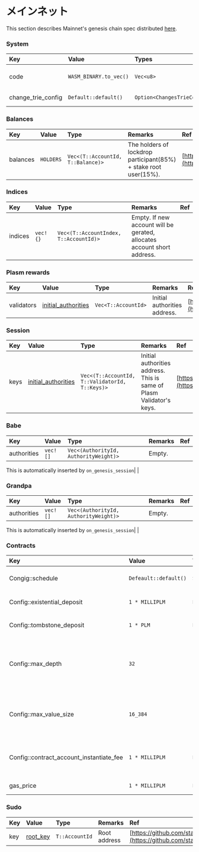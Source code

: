 # メインネット

This section describes Mainnet's genesis chain spec distributed [here](https://github.com/staketechnologies/Plasm/blob/v1.0.0/bin/node/cli/res/plasm.json).

### System <a id="system"></a>

| Key | Value | Types | Remarkds | Refs |
| :--- | :--- | :--- | :--- | :--- |
| code | `WASM_BINARY.to_vec()` | `Vec<u8>` | The wasm binary in build. |  |
| change\_trie\_config | `Default::default()` | `Option<ChangesTrieConfiguration>` |  | [https://crates.parity.io/sp\_core/struct.ChangesTrieConfiguration.html](https://crates.parity.io/sp_core/struct.ChangesTrieConfiguration.html) |

### Balances <a id="balances"></a>

| Key | Value | Type | Remarks | Ref |
| :--- | :--- | :--- | :--- | :--- |
| balances | `HOLDERS` | `Vec<(T::AccountId, T::Balance)>` | The holders of lockdrop participant\(85%\) + stake root user\(15%\). | [https://github.com/staketechnologies/Plasm/blob/dusty/bin/node/runtime/src/constants.rs\#L23](https://github.com/staketechnologies/Plasm/blob/dusty/bin/node/runtime/src/constants.rs#L23) |

### Indices <a id="indices"></a>

| Key | Value | Type | Remarks | Ref |
| :--- | :--- | :--- | :--- | :--- |
| indices | `vec!{}` | `Vec<(T::AccountIndex, T::AccountId)>` | Empty. If new account will be gerated, allocates account short address. |  |

### Plasm rewards <a id="plasm-rewards"></a>

| Key | Value | Type | Remarks | Ref |
| :--- | :--- | :--- | :--- | :--- |
| validators | [initial\_authorities](https://github.com/staketechnologies/Plasm/blob/v1.0.0/bin/node/cli/src/chain_spec.rs#L196) | `Vec<T::AccountId>` | Initial authorities address. | [https://github.com/staketechnologies/Plasm/blob/v1.0.0/bin/node/cli/src/chain\_spec.rs\#L196](https://github.com/staketechnologies/Plasm/blob/v1.0.0/bin/node/cli/src/chain_spec.rs#L196) |

### Session <a id="session"></a>

| Key | Value | Type | Remarks | Ref |
| :--- | :--- | :--- | :--- | :--- |
| keys | [initial\_authorities](https://github.com/staketechnologies/Plasm/blob/v1.0.0/bin/node/cli/src/chain_spec.rs#L196) | `Vec<(T::AccountId, T::ValidatorId, T::Keys)>` | Initial authorities address. This is same of Plasm Validator's keys. | [https://github.com/staketechnologies/Plasm/blob/v1.0.0/bin/node/cli/src/chain\_spec.rs\#L196](https://github.com/staketechnologies/Plasm/blob/v1.0.0/bin/node/cli/src/chain_spec.rs#L196) |

### Babe <a id="babe"></a>

| Key | Value | Type | Remarks | Ref |
| :--- | :--- | :--- | :--- | :--- |
| authorities | `vec![]` | `Vec<(AuthorityId, AuthorityWeight)>` | Empty. |  |

This is automatically inserted by `on_genesis_session`\| \|

### Grandpa <a id="grandpa"></a>

| Key | Value | Type | Remarks | Ref |
| :--- | :--- | :--- | :--- | :--- |
| authorities | `vec![]` | `Vec<(AuthorityId, AuthorityWeight)>` | Empty. |  |

This is automatically inserted by `on_genesis_session`\| \|

### Contracts <a id="contracts"></a>

| Key | Value | Type | Remarks | Ref |
| :--- | :--- | :--- | :--- | :--- |
| Congig::schedule | `Defeault::default()` | `Schedule` | Please see reference about default values. | [https://crates.parity.io/pallet\_contracts/struct.Schedule.html](https://crates.parity.io/pallet_contracts/struct.Schedule.html) |
| Config::existential\_deposit | `1 * MILLIPLM` | `BalanceOf<T>` | The default value. depends on `ExistentialDeposit` |  |
| Config::tombstone\_deposit | `1 * PLM` | `BalanceOf<T>` | The default value. depends on `TombstoneDeposit` |  |
| Config::max\_depth | `32` | `u32` | The maximum nesting level of a call/instantiate stack. The default value. Depends on `DefaultMaxDepth` on contract module. |  |
| Config::max\_value\_size | `16_384` | `u32` | The maximum size of a storage value in bytes. Depends on `DefaultMaxValue` on contract module. |  |
| Config::contract\_account\_instantiate\_fee | `1 * MILLIPLM` | `BalanceOf<T>` | The fee required to instantiate a contract instance. Depends on `ContractFee`. |  |
| gas\_price | `1 * MILLIPLM` | `BalanceOf<T>` | The price of one unit of gas. |  |

### Sudo <a id="sudo"></a>

| Key | Value | Type | Remarks | Ref |
| :--- | :--- | :--- | :--- | :--- |
| key | [root\_key](https://github.com/staketechnologies/Plasm/blob/v1.0.0/bin/node/cli/src/chain_spec.rs#L225) | `T::AccountId` | Root address | [https://github.com/staketechnologies/Plasm/blob/](https://github.com/staketechnologies/Plasm/blob/v1.0.0/bin/node/cli/src/chain_spec.rs#L225) |

